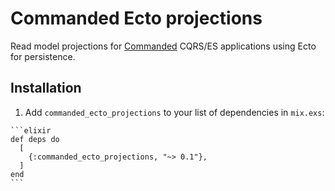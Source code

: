 # Commanded Ecto projections

Read model projections for [Commanded](https://github.com/slashdotdash/commanded) CQRS/ES applications using Ecto for persistence.

## Installation

  1. Add `commanded_ecto_projections` to your list of dependencies in `mix.exs`:

    ```elixir
    def deps do
      [
        {:commanded_ecto_projections, "~> 0.1"},
      ]
    end
    ```
